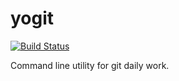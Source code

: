 # yogit

[![Build Status](https://travis-ci.org/hasboeuf/yogit.svg?branch=master)](https://travis-ci.org/hasboeuf/yogit)

Command line utility for git daily work.
